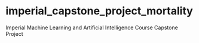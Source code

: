 # imperial_capstone_project_mortality
Imperial Machine Learning and Artificial Intelligence Course Capstone Project
